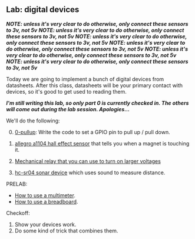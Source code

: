 ## Lab: digital devices

***NOTE: unless it's very clear to do otherwise, only connect these sensors to 3v, not 5v***
***NOTE: unless it's very clear to do otherwise, only connect these sensors to 3v, not 5v***
***NOTE: unless it's very clear to do otherwise, only connect these sensors to 3v, not 5v***
***NOTE: unless it's very clear to do otherwise, only connect these sensors to 3v, not 5v***
***NOTE: unless it's very clear to do otherwise, only connect these sensors to 3v, not 5v***
***NOTE: unless it's very clear to do otherwise, only connect these sensors to 3v, not 5v***

Today we are going to implement a bunch of digital devices from
datasheets.  After this class, datasheets will be your primary contact
with devices, so it's good to get used to reading them.

***I'm still writing this lab, so only part 0 is currently checked in.  The others will
come out during the lab session.  Apologies...***

We'll do the following:
  
  0. [0-pullup](0-pullup/README.md): Write the code to set a GPIO pin to pull 
     up / pull down.

  1. [allegro a1104 hall effect sensor](1-hall-effect) that tells
     you when a magnet is touching it.

  2. [Mechanical relay that you can use to turn on larger voltages](2-relay/README.md)

  3. [hc-sr04 sonar device](3-sonar/README.md)  which uses sound to measure distance.

PRELAB:

  - [How to use a multimeter](https://learn.sparkfun.com/tutorials/how-to-use-a-multimeter/all).
  - [How to use a breadboard](https://learn.sparkfun.com/tutorials/how-to-use-a-breadboard/all).

Checkoff:
   1. Show your devices work.
   2. Do some kind of trick that combines them.
